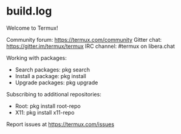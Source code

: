 # build.log
Welcome to Termux!

Community forum: https://termux.com/community
Gitter chat:     https://gitter.im/termux/termux
IRC channel:     #termux on libera.chat

Working with packages:

 * Search packages:   pkg search <query>
 * Install a package: pkg install <package>
 * Upgrade packages:  pkg upgrade

Subscribing to additional repositories:

 * Root:     pkg install root-repo
 * X11:      pkg install x11-repo

Report issues at https://termux.com/issues
